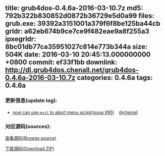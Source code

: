 title: grub4dos-0.4.6a-2016-03-10.7z
md5: 792b322b830852d0872b36729e5d0a99
files:
  grub.exe: 39392a3151001a379f6f8be125ba44cb
  grldr: a62eb674b9ce7ce9f482eae9a8f255a3
  ipxegrldr: 8bc01db77ca35951027c814e773b344a
size: 504K
date: 2016-03-10 20:45:13.000000000 +0800
commit: ef33f1bb
downlink: http://dl.grub4dos.chenall.net/grub4dos-0.4.6a-2016-03-10.7z
categories: 0.4.6a
tags: 0.4.6a
---


### 更新信息(update log):
  * [now can use `exit` to abort menu script(issue #95)](https://github.com/chenall/grub4dos/commit/ef33f1bbc2835f548cca520d86999be10f3f92e8)　@[chenall](https://github.com/chenall)

### 对应源码(sources):
  [查看源码(Browse source)](https://github.com/chenall/grub4dos/tree/ef33f1bbc2835f548cca520d86999be10f3f92e8)

  [下载源码(Download ZIP)](https://github.com/chenall/grub4dos/archive/ef33f1bbc2835f548cca520d86999be10f3f92e8.zip)
